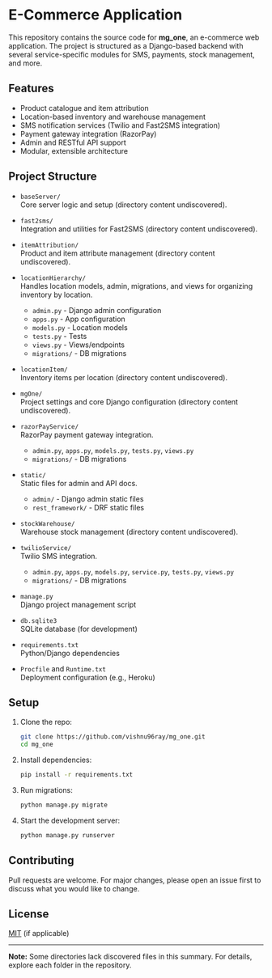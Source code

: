 # E-Commerce Application

This repository contains the source code for **mg_one**, an e-commerce web application. The project is structured as a Django-based backend with several service-specific modules for SMS, payments, stock management, and more.

## Features

- Product catalogue and item attribution
- Location-based inventory and warehouse management
- SMS notification services (Twilio and Fast2SMS integration)
- Payment gateway integration (RazorPay)
- Admin and RESTful API support
- Modular, extensible architecture

## Project Structure

- `baseServer/`  
  Core server logic and setup (directory content undiscovered).

- `fast2sms/`  
  Integration and utilities for Fast2SMS (directory content undiscovered).

- `itemAttribution/`  
  Product and item attribute management (directory content undiscovered).

- `locationHierarchy/`  
  Handles location models, admin, migrations, and views for organizing inventory by location.
  - `admin.py` - Django admin configuration
  - `apps.py` - App configuration
  - `models.py` - Location models
  - `tests.py` - Tests
  - `views.py` - Views/endpoints
  - `migrations/` - DB migrations

- `locationItem/`  
  Inventory items per location (directory content undiscovered).

- `mgOne/`  
  Project settings and core Django configuration (directory content undiscovered).

- `razorPayService/`  
  RazorPay payment gateway integration.
  - `admin.py`, `apps.py`, `models.py`, `tests.py`, `views.py`
  - `migrations/` - DB migrations

- `static/`  
  Static files for admin and API docs.
  - `admin/` - Django admin static files
  - `rest_framework/` - DRF static files

- `stockWarehouse/`  
  Warehouse stock management (directory content undiscovered).

- `twilioService/`  
  Twilio SMS integration.
  - `admin.py`, `apps.py`, `models.py`, `service.py`, `tests.py`, `views.py`
  - `migrations/` - DB migrations

- `manage.py`  
  Django project management script

- `db.sqlite3`  
  SQLite database (for development)

- `requirements.txt`  
  Python/Django dependencies

- `Procfile` and `Runtime.txt`  
  Deployment configuration (e.g., Heroku)

## Setup

1. Clone the repo:
   ```bash
   git clone https://github.com/vishnu96ray/mg_one.git
   cd mg_one
   ```

2. Install dependencies:
   ```bash
   pip install -r requirements.txt
   ```

3. Run migrations:
   ```bash
   python manage.py migrate
   ```

4. Start the development server:
   ```bash
   python manage.py runserver
   ```

## Contributing

Pull requests are welcome. For major changes, please open an issue first to discuss what you would like to change.

## License

[MIT](LICENSE) (if applicable)

---

**Note:** Some directories lack discovered files in this summary. For details, explore each folder in the repository.
